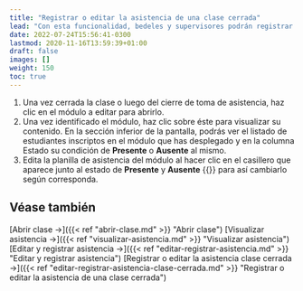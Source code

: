 ```yaml
---
title: "Registrar o editar la asistencia de una clase cerrada"
lead: "Con esta funcionalidad, bedeles y supervisores podrán registrar y también modificar la asistencia de los estudiantes a un módulo aún cuando éste haya finalizado."
date: 2022-07-24T15:56:41-0300
lastmod: 2020-11-16T13:59:39+01:00
draft: false
images: []
weight: 150
toc: true
---
```


1. Una vez cerrada la clase o luego del cierre de toma de asistencia, haz clic en el módulo a editar para abrirlo.
2. Una vez identificado el módulo, haz clic sobre éste para visualizar su contenido. En la sección inferior de la pantalla, podrás ver el listado de estudiantes inscriptos en el módulo que has desplegado y en la columna Estado su condición de **Presente** o **Ausente** al mismo.
3. Edita la planilla de asistencia del módulo al hacer clic en el casillero que aparece junto al estado de **Presente** y **Ausente** {{<inline-icon image="checkbox_marked.png" alt="marked checkbox icon">}} para así cambiarlo según corresponda.



## Véase también

[Abrir clase →]({{< ref "abrir-clase.md" >}} "Abrir clase")
[Visualizar asistencia →]({{< ref "visualizar-asistencia.md" >}} "Visualizar asistencia")
[Editar y registrar asistencia →]({{< ref "editar-registrar-asistencia.md" >}} "Editar y registrar asistencia")
[Registrar o editar la asistencia clase cerrada →]({{< ref "editar-registrar-asistencia-clase-cerrada.md" >}} "Registrar o editar la asistencia de una clase cerrada")
